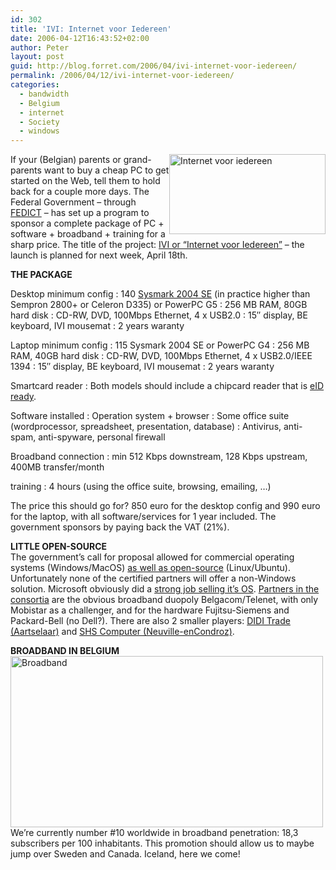 ```yaml
---
id: 302
title: 'IVI: Internet voor Iedereen'
date: 2006-04-12T16:43:52+02:00
author: Peter
layout: post
guid: http://blog.forret.com/2006/04/ivi-internet-voor-iedereen/
permalink: /2006/04/12/ivi-internet-voor-iedereen/
categories:
  - bandwidth
  - Belgium
  - internet
  - Society
  - windows
---
```

[<img  src="http://static.flickr.com/45/127478696_e8589a2cf9_o.gif" style="float: right" width="250" height="128" alt="Internet voor iedereen" />](http://www.flickr.com/photos/pforret/127478696/ "Photo Sharing")If your (Belgian) parents or grand-parents want to buy a cheap PC to get started on the Web, tell them to hold back for a couple more days. The Federal Government &#8211; through [FEDICT](http://www.belgium.be/fedict) &#8211; has set up a program to sponsor a complete package of PC + software + broadband + training for a sharp price. The title of the project: [IVI or &#8220;Internet voor Iedereen&#8221;](http://www.belgium.be/eportal/application?pageid=indexPage&navId=38747&languageParameter=nl_BE) &#8211; the launch is planned for next week, April 18th.  
<!--more-->

  
**THE PACKAGE**

Desktop minimum config
:   140 [Sysmark 2004 SE](http://www.bapco.com/products/sysmark2004se/) (in practice higher than Sempron 2800+ or Celeron D335) or PowerPC G5
:   256 MB RAM, 80GB hard disk
:   CD-RW, DVD, 100Mbps Ethernet, 4 x USB2.0
:   15&#8243; display, BE keyboard, IVI mousemat
:   2 years waranty

Laptop minimum config
:   115 Sysmark 2004 SE or PowerPC G4
:   256 MB RAM, 40GB hard disk
:   CD-RW, DVD, 100Mbps Ethernet, 4 x USB2.0/IEEE 1394
:   15&#8243; display, BE keyboard, IVI mousemat
:   2 years waranty

Smartcard reader
:   Both models should include a chipcard reader that is [eID ready](http://www.certipost.be/en/article.php3?id_article=59).

Software installed
:   Operation system + browser
:   Some office suite (wordprocessor, spreadsheet, presentation, database)
:   Antivirus, anti-spam, anti-spyware, personal firewall

Broadband connection
:   min 512 Kbps downstream, 128 Kbps upstream, 400MB transfer/month

training
:   4 hours (using the office suite, browsing, emailing, &#8230;)

The price this should go for? 850 euro for the desktop config and 990 euro for the laptop, with all software/services for 1 year included. The government sponsors by paying back the VAT (21%).

**LITTLE OPEN-SOURCE**  
The government&#8217;s call for proposal allowed for commercial operating systems (Windows/MacOS) [as well as open-source](http://zdnet.be/news.cfm?id=53586&p=3) (Linux/Ubuntu). Unfortunately none of the certified partners will offer a non-Windows solution. Microsoft obviously did a [strong job selling it&#8217;s OS](http://news.zdnet.co.uk/0,39020330,39261437,00.htm). [Partners in the consortia](http://zdnet.be/news.cfm?id=54853) are the obvious broadband duopoly Belgacom/Telenet, with only Mobistar as a challenger, and for the hardware Fujitsu-Siemens and Packard-Bell (no Dell?). There are also 2 smaller players: [DIDI Trade (Aartselaar)](http://www.diditrade.be/) and [SHS Computer (Neuville-enCondroz)](http://www.shscomputer.be/).

**BROADBAND IN BELGIUM**  
[<img  src="http://static.flickr.com/45/127367272_67c603176e.jpg" width="500" height="274" alt="Broadband" />](http://www.flickr.com/photos/pforret/127367272/ "Photo Sharing")  
We&#8217;re currently number #10 worldwide in broadband penetration: 18,3 subscribers per 100 inhabitants. This promotion should allow us to maybe jump over Sweden and Canada. Iceland, here we come!